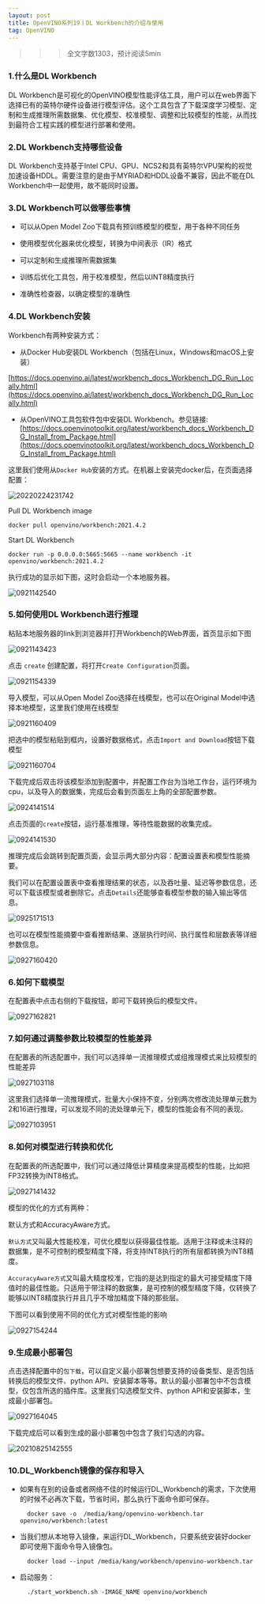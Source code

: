 ```yaml
---
layout: post
title: OpenVINO系列19丨DL Workbench的介绍与使用
tag: OpenVINO
---
```


>>> 全文字数1303，预计阅读5min

### 1.什么是DL Workbench 

DL Workbench是可视化的OpenVINO模型性能评估工具，用户可以在web界面下选择已有的英特尔硬件设备进行模型评估。这个工具包含了下载深度学习模型、定制和生成推理所需数据集、优化模型、校准模型、调整和比较模型的性能，从而找到最符合工程实践的模型进行部署和使用。

### 2.DL Workbench支持哪些设备

DL Workbench支持基于Intel CPU、GPU、NCS2和具有英特尔VPU架构的视觉加速设备HDDL。需要注意的是由于MYRIAD和HDDL设备不兼容，因此不能在DL Workbench中一起使用，故不能同时设置。

### 3.DL Workbench可以做哪些事情

- 可以从Open Model Zoo下载具有预训练模型的模型，用于各种不同任务

- 使用模型优化器来优化模型，转换为中间表示（IR）格式

- 可以定制和生成推理所需数据集

- 训练后优化工具包，用于校准模型，然后以INT8精度执行

- 准确性检查器，以确定模型的准确性

### 4.DL Workbench安装

Workbench有两种安装方式：

- 从Docker Hub安装DL Workbench（包括在Linux，Windows和macOS上安装）

[https://docs.openvino.ai/latest/workbench_docs_Workbench_DG_Run_Locally.html](https://docs.openvino.ai/latest/workbench_docs_Workbench_DG_Run_Locally.html)

- 从OpenVINO工具包软件包中安装DL Workbench。参见链接:[https://docs.openvinotoolkit.org/latest/workbench_docs_Workbench_DG_Install_from_Package.html](https://docs.openvinotoolkit.org/latest/workbench_docs_Workbench_DG_Install_from_Package.html)

这里我们使用从`Docker Hub`安装的方式。在机器上安装完docker后，在页面选择配置：

![20220224231742](https://cdn.jsdelivr.net/gh/luckykang/picture_bed/blogs_images/20220224231742.png)

Pull DL Workbench image

```
docker pull openvino/workbench:2021.4.2
```
Start DL Workbench

```
docker run -p 0.0.0.0:5665:5665 --name workbench -it openvino/workbench:2021.4.2
```

执行成功的显示如下图，这时会启动一个本地服务器。

![0921142540](https://cdn.jsdelivr.net/gh/luckykang/picture_bed/blogs_images/0921142540.png)

### 5.如何使用DL Workbench进行推理

粘贴本地服务器的link到浏览器并打开Workbench的Web界面，首页显示如下图

![0921143423](https://cdn.jsdelivr.net/gh/luckykang/picture_bed/blogs_images/0921143423.png)

点击 `create` 创建配置，将打开`Create Configuration`页面。

![0921154339](https://cdn.jsdelivr.net/gh/luckykang/picture_bed/blogs_images/0921154339.png)

导入模型，可以从Open Model Zoo选择在线模型，也可以在Original Model中选择本地模型，这里我们使用在线模型

![0921160409](https://cdn.jsdelivr.net/gh/luckykang/picture_bed/blogs_images/0921160409.png)

把选中的模型粘贴到框内，设置好数据格式，点击`Import and Download`按钮下载模型

![0921160704](https://cdn.jsdelivr.net/gh/luckykang/picture_bed/blogs_images/0921160704.png)

下载完成后双击将该模型添加到配置中，并配置工作台为当地工作台，运行环境为cpu，以及导入的数据集，完成后会看到页面左上角的全部配置参数。

![0924141514](https://cdn.jsdelivr.net/gh/luckykang/picture_bed/blogs_images/0924141514.png)

点击页面的`create`按钮，运行基准推理，等待性能数据的收集完成。

![0924141530](https://cdn.jsdelivr.net/gh/luckykang/picture_bed/blogs_images/0924141530.png)

推理完成后会跳转到配置页面，会显示两大部分内容：配置设置表和模型性能摘要。

我们可以在配置设置表中查看推理结果的状态，以及吞吐量、延迟等参数信息，还可以下载该模型或者删除它。点击`Details`还能够查看模型参数的输入输出等信息。

![0925171513](https://cdn.jsdelivr.net/gh/luckykang/picture_bed/blogs_images/0925171513.png)

也可以在模型性能摘要中查看推断结果、逐层执行时间、执行属性和层数表等详细参数信息。

![0927160420](https://cdn.jsdelivr.net/gh/luckykang/picture_bed/blogs_images/0927160420.png)

### 6.如何下载模型

在配置表中点击右侧的下载按钮，即可下载转换后的模型文件。

![0927162821](https://cdn.jsdelivr.net/gh/luckykang/picture_bed/blogs_images/0927162821.png)

### 7.如何通过调整参数比较模型的性能差异

在配置表的所选配置中，我们可以选择单一流推理模式或组推理模式来比较模型的性能差异

![0927103118](https://cdn.jsdelivr.net/gh/luckykang/picture_bed/blogs_images/0927103118.png)

这里我们选择单一流推理模式，批量大小保持不变，分别两次修改流处理单元数为2和16进行推理，可以发现不同的流处理单元下，模型的性能会有不同的表现。

![0927103951](https://cdn.jsdelivr.net/gh/luckykang/picture_bed/blogs_images/0927103951.png)

### 8.如何对模型进行转换和优化

在配置表的所选配置中，我们可以通过降低计算精度来提高模型的性能，比如把FP32转换为INT8格式。

![0927141432](https://cdn.jsdelivr.net/gh/luckykang/picture_bed/blogs_images/0927141432.png)

模型的优化的方式有两种：

默认方式和AccuracyAware方式。

`默认方式`又叫最大性能校准，可优化模型以获得最佳性能。适用于注释或未注释的数据集，是不可控制的模型精度下降，将支持INT8执行的所有层都转换为INT8精度。

`AccuracyAware方式`又叫最大精度校准，它指的是达到指定的最大可接受精度下降值时的最佳性能。只适用于带注释的数据集，是可控制的模型精度下降，仅转换了能够以INT8精度执行并且几乎不增加精度下降的那些层。

下图可以看到使用不同的优化方式对模型性能的影响

![0927154244](https://cdn.jsdelivr.net/gh/luckykang/picture_bed/blogs_images/0927154244.png)

### 9.生成最小部署包

点击选择配置中的`包下载`，可以自定义最小部署包想要支持的设备类型、是否包括转换后的模型文件、python API、安装脚本等等。默认的最小部署包中不包含模型，仅包含所选的插件库。这里我们勾选模型文件、python API和安装脚本，生成最小部署包。

![0927164045](https://cdn.jsdelivr.net/gh/luckykang/picture_bed/blogs_images/0927164045.png)

下载完成后可以看到生成的最小部署包中包含了我们勾选的内容。

![20210825142555](https://cdn.jsdelivr.net/gh/luckykang/picture_bed/blogs_images/20210825142555.png)

### 10.DL_Workbench镜像的保存和导入

- 如果有在别的设备或者网络不佳的时候运行DL_Workbench的需求，下次使用的时候不必再次下载，节省时间，那么执行下面命令即可保存。

        docker save -o  /media/kang/openvino-workbench.tar openvino/workbench:latest

- 当我们想从本地导入镜像，来运行DL_Workbench，只要系统安装好docker即可使用下面命令导入镜像包。

        docker load --input /media/kang/workbench/openvino-workbench.tar

- 启动服务：

        ./start_workbench.sh -IMAGE_NAME openvino/workbench



